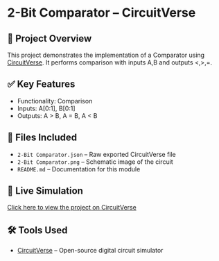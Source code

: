 # 2-Bit Comparator – CircuitVerse

## 🧠 Project Overview
This project demonstrates the implementation of a Comparator using [CircuitVerse](https://circuitverse.org). It performs comparison with inputs A,B and outputs <,>,=.

## ✅ Key Features
- Functionality: Comparison 
- Inputs: A[0:1], B[0:1]
- Outputs: A > B, A = B, A < B

## 📂 Files Included
- `2-Bit Comparator.json` – Raw exported CircuitVerse file
- `2-Bit Comparator.png` – Schematic image of the circuit
- `README.md` – Documentation for this module

## 🔗 Live Simulation
[Click here to view the project on CircuitVerse](https://circuitverse.org/simulator/edit/combinational-circuits-56b3eff8-ad6c-4378-84ce-344064c6d80c)

## 🛠 Tools Used
- [CircuitVerse](https://circuitverse.org) – Open-source digital circuit simulator